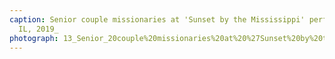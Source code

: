 ```yaml
---
caption: Senior couple missionaries at 'Sunset by the Mississippi' performance, Nauvoo,
  IL, 2019_
photograph: 13_Senior_20couple%20missionaries%20at%20%27Sunset%20by%20the%20Mississippi%27%20performance%2C%20Nauvoo%2C%20IL%2C%202019_.jpg
---
```

